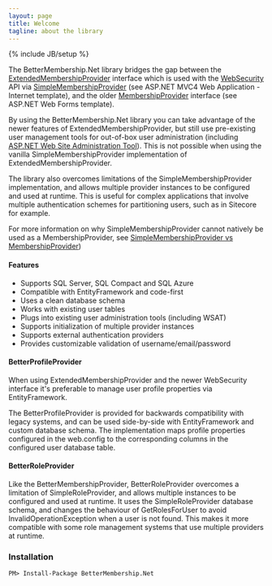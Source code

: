 ```yaml
---
layout: page
title: Welcome
tagline: about the library
---
```

{% include JB/setup %}

The BetterMembership.Net library bridges the gap between the [ExtendedMembershipProvider][2] interface which is used with the [WebSecurity][5] API via [SimpleMembershipProvider][4] (see ASP.NET MVC4 Web Application - Internet template), and the older [MembershipProvider][3] interface (see ASP.NET Web Forms template).

By using the BetterMembership.Net library you can take advantage of the newer features of ExtendedMembershipProvider, but still use pre-existing user management tools for out-of-box user administration (including [ASP.NET Web Site Administration Tool][1]). This is not possible when using the vanilla SimpleMembershipProvider implementation of ExtendedMembershipProvider.

The library also overcomes limitations of the SimpleMembershipProvider implementation, and allows multiple provider instances to be configured and used at runtime. This is useful for complex applications that involve multiple authentication schemes for partitioning users, such as in Sitecore for example.

For more information on why SimpleMembershipProvider cannot natively be used as a MembershipProvider, see [SimpleMembershipProvider vs MembershipProvider][1])

#### Features

* Supports SQL Server, SQL Compact and SQL Azure
* Compatible with EntityFramework and code-first
* Uses a clean database schema 
* Works with existing user tables
* Plugs into existing user administration tools (including WSAT)
* Supports initialization of multiple provider instances
* Supports external authentication providers
* Provides customizable validation of username/email/password

#### BetterProfileProvider

When using ExtendedMembershipProvider and the newer WebSecurity interface it's preferable to manage user profile properties via EntityFramework. 

The BetterProfileProvider is provided for backwards compatibility with legacy systems, and can be used side-by-side with EntityFramework and custom database schema. The implementation maps profile properties configured in the web.config to the corresponding columns in the configured user database table.

#### BetterRoleProvider

Like the BetterMembershipProvider, BetterRoleProvider overcomes a limitation of SimpleRoleProvider, and allows multiple instances to be configured and used at runtime. It uses the SimpleRoleProvider database schema, and changes the behaviour of GetRolesForUser to avoid InvalidOperationException when a user is not found. This makes it more compatible with some role management systems that use multiple providers at runtime.


### Installation

	PM> Install-Package BetterMembership.Net
	
[1]: http://www.thecodeking.co.uk/2013/08/simplemembershipprovider-vs.html
[2]: http://msdn.microsoft.com/en-us/library/webmatrix.webdata.extendedmembershipprovider(v=vs.111).aspx
[3]: http://msdn.microsoft.com/en-us/library/system.web.security.membershipprovider.aspx
[4]: http://msdn.microsoft.com/en-us/library/webmatrix.webdata.simplemembershipprovider(v=vs.111).aspx
[5]: http://msdn.microsoft.com/en-us/library/webmatrix.webdata.websecurity(v=vs.111).aspx